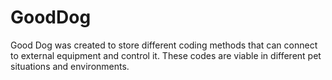# GoodDog

Good Dog was created to store different coding methods that can connect to external equipment and control it. These codes are viable in different pet situations and environments.
